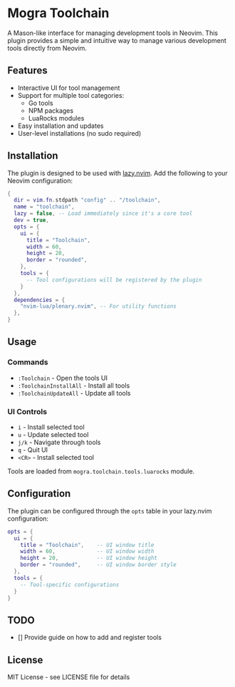 # Mogra Toolchain

A Mason-like interface for managing development tools in Neovim. This plugin provides a simple and intuitive way to manage various development tools directly from Neovim.

## Features

- Interactive UI for tool management
- Support for multiple tool categories:
  - Go tools
  - NPM packages
  - LuaRocks modules
- Easy installation and updates
- User-level installations (no sudo required)

## Installation

The plugin is designed to be used with [lazy.nvim](https://github.com/folke/lazy.nvim). Add the following to your Neovim configuration:

```lua
{
  dir = vim.fn.stdpath "config" .. "/toolchain",
  name = "toolchain",
  lazy = false, -- Load immediately since it's a core tool
  dev = true,
  opts = {
    ui = {
      title = "Toolchain",
      width = 60,
      height = 20,
      border = "rounded",
    },
    tools = {
      -- Tool configurations will be registered by the plugin
    }
  },
  dependencies = {
    "nvim-lua/plenary.nvim", -- For utility functions
  },
}
```

## Usage

### Commands

- `:Toolchain` - Open the tools UI
- `:ToolchainInstallAll` - Install all tools
- `:ToolchainUpdateAll` - Update all tools

### UI Controls

- `i` - Install selected tool
- `u` - Update selected tool
- `j/k` - Navigate through tools
- `q` - Quit UI
- `<CR>` - Install selected tool

Tools are loaded from `mogra.toolchain.tools.luarocks` module.

## Configuration

The plugin can be configured through the `opts` table in your lazy.nvim configuration:

```lua
opts = {
  ui = {
    title = "Toolchain",    -- UI window title
    width = 60,             -- UI window width
    height = 20,            -- UI window height
    border = "rounded",     -- UI window border style
  },
  tools = {
    -- Tool-specific configurations
  }
}
```

## TODO
- [] Provide guide on how to add and register tools

## License

MIT License - see LICENSE file for details
